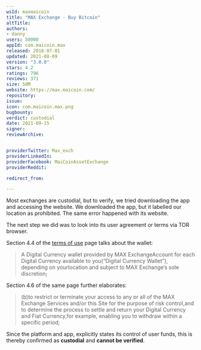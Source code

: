 ```yaml
---
wsId: maxmaicoin
title: "MAX Exchange - Buy Bitcoin"
altTitle: 
authors:
- danny
users: 50000
appId: com.maicoin.max
released: 2018-07-01
updated: 2021-08-09
version: "3.0.0"
stars: 4.2
ratings: 796
reviews: 371
size: 58M
website: https://max.maicoin.com/
repository: 
issue: 
icon: com.maicoin.max.png
bugbounty: 
verdict: custodial
date: 2021-09-15
signer: 
reviewArchive:


providerTwitter: Max_exch
providerLinkedIn: 
providerFacebook: MaiCoinAssetExchange
providerReddit: 

redirect_from:

---
```



Most exchanges are custodial, but to verify, we tried downloading the app and accessing the website. We downloaded the app, but it labelled our location as prohibited. The same error happened with its website. 

The next step we did was to look into its user agreement or terms via TOR browser.

Section 4.4 of the [terms of use](https://assets.maicoin.com/max/MAX-Terms-of-Use.pdf) page talks about the wallet:

> A  Digital  Currency wallet provided  by MAX  ExchangeAccount for  each Digital Currency available to you(“Digital Currency Wallet”), depending on yourlocation and subject to MAX Exchange’s sole discretion; 

Section 4.6 of the same page further elaborates:

> (b)to restrict or terminate your access to any or all of the MAX Exchange Services and/or this Site for the purpose of risk control,and to determine the process to settle and return your Digital Currency and Fiat Currency,for example, enabling you to withdraw within a specific period;

Since the platform and app, explicitly states its control of user funds, this is thereby confirmed as **custodial** and **cannot be verified**.
